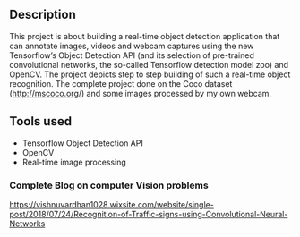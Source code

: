 ## Description
This project is about building a real-time object detection application that can annotate images, videos and webcam captures using the new Tensorflow’s Object Detection API (and its selection of pre-trained convolutional networks, the so-called Tensorflow detection model zoo) and OpenCV. The project depicts step to step building of such a real-time object recognition. The complete project done on the Coco dataset (http://mscoco.org/) and some images processed by my own webcam.

## Tools used
* Tensorflow Object Detection API
* OpenCV
* Real-time image processing
### Complete Blog on computer Vision problems
https://vishnuvardhan1028.wixsite.com/website/single-post/2018/07/24/Recognition-of-Traffic-signs-using-Convolutional-Neural-Networks
